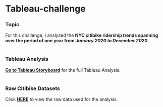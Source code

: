 # Tableau-challenge


### Topic
For this challenge, I analyzed the **NYC citibike ridership trends spanning over the period of one year from _January 2020 to December 2020_**. <br><br>


### Tableau Analysis
**[Go to Tableau Storyboard](https://public.tableau.com/profile/yeonjae.r#!/vizhome/Citibike_Analysis_16121799030900/Story1)** for the full Tableau Analysis. <br><br>

### Raw Citibike Datasets
Click **[HERE](https://s3.amazonaws.com/tripdata/index.html)** to view the raw data used for the analysis. 

